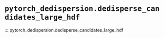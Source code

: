 # `pytorch_dedispersion.dedisperse_candidates_large_hdf`

::: pytorch_dedispersion.dedisperse_candidates_large_hdf

